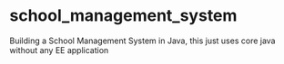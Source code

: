 # school_management_system
Building a School Management System in Java, this just uses core java without any EE application
